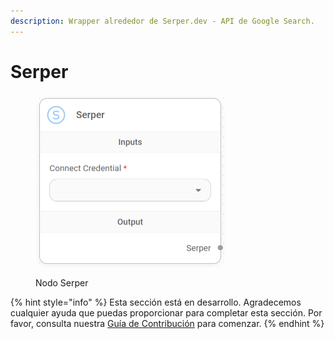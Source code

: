 ```yaml
---
description: Wrapper alrededor de Serper.dev - API de Google Search.
---
```


# Serper

<figure><img src="../../../../.gitbook/assets/image (11) (1) (1).png" alt="" width="305"><figcaption><p>Nodo Serper</p></figcaption></figure>

{% hint style="info" %}
Esta sección está en desarrollo. Agradecemos cualquier ayuda que puedas proporcionar para completar esta sección. Por favor, consulta nuestra [Guía de Contribución](../../../../contributing/) para comenzar.
{% endhint %}
